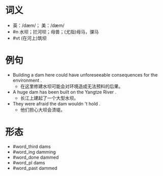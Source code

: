 # 词义
- 英：/dæm/； 美：/dæm/
- #n 水坝；拦河坝；母兽；(尤指)母马，骒马
- #vt (在河上)筑坝
# 例句
- Building a dam here could have unforeseeable consequences for the environment .
	- 在这里修建水坝可能会对环境造成无法预料的后果。
- A huge dam has been built on the Yangtze River .
	- 长江上建起了一个大型水坝。
- They were afraid the dam wouldn 't hold .
	- 他们担心大坝会溃堤。
# 形态
- #word_third dams
- #word_ing damming
- #word_done dammed
- #word_pl dams
- #word_past dammed
